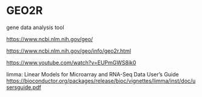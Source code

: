 # GEO2R
gene data analysis tool

https://www.ncbi.nlm.nih.gov/geo/

https://www.ncbi.nlm.nih.gov/geo/info/geo2r.html

https://www.youtube.com/watch?v=EUPmGWS8ik0

limma: Linear Models for Microarray and RNA-Seq Data User’s Guide
 https://bioconductor.org/packages/release/bioc/vignettes/limma/inst/doc/usersguide.pdf
